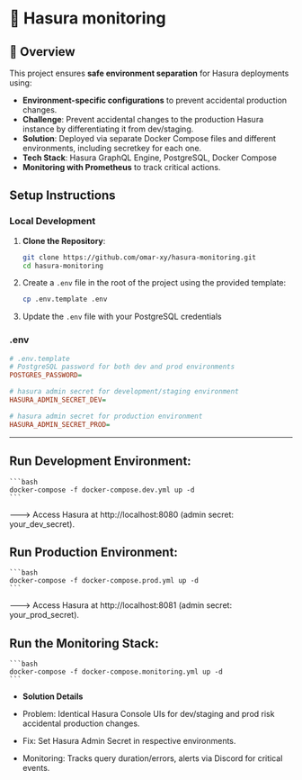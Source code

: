 # 🚀 Hasura monitoring  

## 📌 Overview  
This project ensures **safe environment separation** for Hasura deployments using:

- **Environment-specific configurations** to prevent accidental production changes.  
- **Challenge**: Prevent accidental changes to the production Hasura instance by differentiating it from dev/staging.
- **Solution**: Deployed via separate Docker Compose files and different environments, including secretkey for each one.
- **Tech Stack**: Hasura GraphQL Engine, PostgreSQL, Docker Compose 
- **Monitoring with Prometheus** to track critical actions.


## Setup Instructions

### Local Development

1. **Clone the Repository**:
   ```bash
   git clone https://github.com/omar-xy/hasura-monitoring.git
   cd hasura-monitoring

2. Create a `.env` file in the root of the project using the provided template:

   ```bash
   cp .env.template .env

3. Update the   `.env` file with your PostgreSQL credentials

### .env

```ini
# .env.template
# PostgreSQL password for both dev and prod environments
POSTGRES_PASSWORD=

# hasura admin secret for development/staging environment
HASURA_ADMIN_SECRET_DEV=

# hasura admin secret for production environment
HASURA_ADMIN_SECRET_PROD=
```

---

## Run Development Environment:

    ```bash
    docker-compose -f docker-compose.dev.yml up -d
    ```

---> Access Hasura at http://localhost:8080 (admin secret: your_dev_secret).

## Run Production Environment:

    ```bash
    docker-compose -f docker-compose.prod.yml up -d
    ```

---> Access Hasura at http://localhost:8081 (admin secret: your_prod_secret).

## Run the Monitoring Stack:

    ```bash
    docker-compose -f docker-compose.monitoring.yml up -d
    ```

- **Solution Details**

- Problem: Identical Hasura Console UIs for dev/staging and prod risk accidental production changes.

- Fix: Set Hasura Admin Secret in respective environments.

- Monitoring: Tracks query duration/errors, alerts via Discord for critical events.


